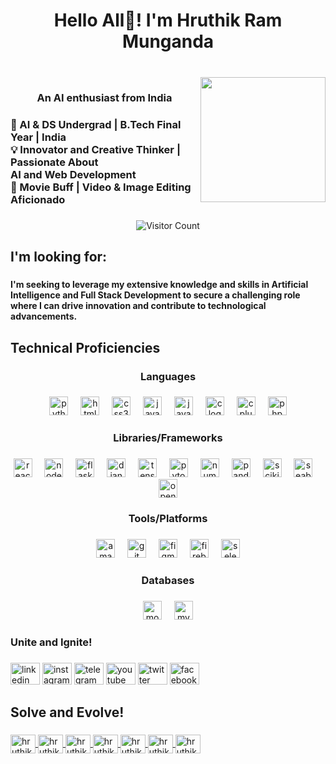 

<h1 align="center">Hello All👋! I'm Hruthik  Ram Munganda</h1>

###

<br clear="both">

<img align="right" height="200" src="https://fiverr-res.cloudinary.com/images/t_main1,q_auto,f_auto,q_auto,f_auto/gigs/267880611/original/05f1006f0d7f2e5bb75e059295eff2ee49249b15/sdsfd-dsfds-sdf-df.png"  />

###

<h3 align="center">An AI enthusiast from India</h4>

<h3 align="left">🤖 AI & DS Undergrad | B.Tech Final Year | India<br>💡 Innovator and Creative Thinker | Passionate About <br> <emsp> AI and Web Development <br>🎥 Movie Buff | Video & Image Editing Aficionado</h5>

###
<div align="center">
  <img src="https://profile-counter.glitch.me/{hruthikram63}/count.svg" alt="Visitor Count">
</div>


<h2 align="left">I'm looking for:</h2>

###

<h4 align="left">I'm seeking to leverage my extensive knowledge and skills in Artificial Intelligence and Full Stack Development to secure a challenging role where I can drive innovation and contribute to technological advancements.</h5>

###

<h2 align="left">Technical Proficiencies</h2>

###

<h3 align="center">Languages</h4>

###

<div align="center">
  <img src="https://img.shields.io/badge/Python-3776AB?logo=python&logoColor=white&style=for-the-badge" height="30" alt="python logo"  />
  <img width="12" />
  <img src="https://img.shields.io/badge/HTML5-E34F26?logo=html5&logoColor=white&style=for-the-badge" height="30" alt="html5 logo"  />
  <img width="12" />
  <img src="https://img.shields.io/badge/CSS3-1572B6?logo=css3&logoColor=white&style=for-the-badge" height="30" alt="css3 logo"  />
  <img width="12" />
  <img src="https://img.shields.io/badge/JavaScript-F7DF1E?logo=javascript&logoColor=black&style=for-the-badge" height="30" alt="javascript logo"  />
  <img width="12" />
  <img src="https://img.shields.io/badge/Java-ED8B00?style=for-the-badge&logo=openjdk&logoColor=white" height="30" alt="java logo" />
  <img width="12" />
  <img src="https://img.shields.io/badge/C-A8B9CC?logo=c&logoColor=black&style=for-the-badge" height="30" alt="c logo"  />
  <img width="12" />
  <img src="https://img.shields.io/badge/C++-00599C?logo=cplusplus&logoColor=white&style=for-the-badge" height="30" alt="cplusplus logo"  />
  <img width="12" />
  <img src="https://img.shields.io/badge/PHP-777BB4?logo=php&logoColor=black&style=for-the-badge" height="30" alt="php logo"  />
</div>

###

<h3 align="center">Libraries/Frameworks</h4>

###

<div align="center">
  <img src="https://img.shields.io/badge/React-61DAFB?logo=react&logoColor=black&style=for-the-badge" height="30" alt="react logo"  />
  <img width="12" />
  <img src="https://img.shields.io/badge/Node.js-339933?logo=nodedotjs&logoColor=white&style=for-the-badge" height="30" alt="nodejs logo"  />
  <img width="12" />
  <img src="https://img.shields.io/badge/Flask-000000?logo=flask&logoColor=white&style=for-the-badge" height="30" alt="flask logo"  />
  <img width="12" />
  <img src="https://img.shields.io/badge/Django-092E20?logo=django&logoColor=white&style=for-the-badge" height="30" alt="django logo"  />
  <img width="12" />
  <img src="https://img.shields.io/badge/TensorFlow-FF6F00?logo=tensorflow&logoColor=black&style=for-the-badge" height="30" alt="tensorflow logo"  />
  <img width="12" />
  <img src="https://img.shields.io/badge/PyTorch-EE4C2C?logo=pytorch&logoColor=white&style=for-the-badge" height="30" alt="pytorch logo"  />
  <img width="12" />
  <img src="https://img.shields.io/badge/NumPy-013243?logo=numpy&logoColor=white&style=for-the-badge" height="30" alt="numpy logo"  />
  <img width="12" />
  <img src="https://img.shields.io/badge/pandas-150458?logo=pandas&logoColor=white&style=for-the-badge" height="30" alt="pandas logo"  />
  <img width="12" />
  <img src="https://img.shields.io/badge/Scikit--learn-F7931E?logo=scikit-learn&logoColor=white&style=for-the-badge" height="30" alt="scikit_learn logo" />
  <img width="12" />
  <img src="https://img.shields.io/badge/Seaborn-3776AB?logo=seaborn&logoColor=white&style=for-the-badge" height="30" alt="seaborn logo" />
  <img width="12" />
  <img src="https://img.shields.io/badge/OpenCV-5C3EE8?logo=opencv&logoColor=white&style=for-the-badge" height="30" alt="opencv logo"  />
</div>

###

<h3 align="center">Tools/Platforms</h4>

###

<div align="center">
  <img src="https://img.shields.io/badge/Amazon AWS-232F3E?logo=amazonaws&logoColor=white&style=for-the-badge" height="30" alt="amazonwebservices logo"  />
  <img width="12" />
  <img src="https://img.shields.io/badge/Git-F05032?logo=git&logoColor=white&style=for-the-badge" height="30" alt="git logo"  />
  <img width="12" />
  <img src="https://img.shields.io/badge/Figma-F24E1E?logo=figma&logoColor=white&style=for-the-badge" height="30" alt="figma logo"  />
  <img width="12" />
  <img src="https://img.shields.io/badge/Firebase-FFCA28?logo=firebase&logoColor=black&style=for-the-badge" height="30" alt="firebase logo"  />
  <img width="12" />
  <img src="https://img.shields.io/badge/Selenium-43B02A?logo=selenium&logoColor=black&style=for-the-badge" height="30" alt="selenium logo"  />
</div>

###

<h3 align="center">Databases</h4>

###

<div align="center">
  <img src="https://img.shields.io/badge/MongoDB-47A248?logo=mongodb&logoColor=white&style=for-the-badge" height="30" alt="mongodb logo"  />
  <img width="12" />
  <img src="https://img.shields.io/badge/MySQL-4479A1?logo=mysql&logoColor=white&style=for-the-badge" height="30" alt="mysql logo"  />
</div>




<h3 align="left">Unite and Ignite!</h2>

###

<div align="left">
  <img src="https://raw.githubusercontent.com/maurodesouza/profile-readme-generator/master/src/assets/icons/social/linkedin/default.svg" width="47" height="35" alt="linkedin logo"  />
  <img src="https://raw.githubusercontent.com/maurodesouza/profile-readme-generator/master/src/assets/icons/social/instagram/default.svg" width="47" height="35" alt="instagram logo"  />
  <img src="https://raw.githubusercontent.com/maurodesouza/profile-readme-generator/master/src/assets/icons/social/telegram/default.svg" width="47" height="35" alt="telegram logo"  />
  <img src="https://raw.githubusercontent.com/maurodesouza/profile-readme-generator/master/src/assets/icons/social/youtube/default.svg" width="47" height="35" alt="youtube logo"  />
  <img src="https://raw.githubusercontent.com/maurodesouza/profile-readme-generator/master/src/assets/icons/social/twitter/default.svg" width="47" height="35" alt="twitter logo"  />
  <img src="https://raw.githubusercontent.com/maurodesouza/profile-readme-generator/master/src/assets/icons/social/facebook/default.svg" width="47" height="35" alt="facebook logo"  />
</div>

###

<h2 align="left">Solve and Evolve!</h2>

###

<div align="left">
  <a href="https://www.codechef.com/users/hruthikram63" target="blank">
    <img align="center" src="https://cdn.jsdelivr.net/npm/simple-icons@3.1.0/icons/codechef.svg" alt="hruthikram63" height="30" width="40" />
  </a>
  <a href="https://www.hackerrank.com/hruthikram_63" target="blank">
    <img align="center" src="https://raw.githubusercontent.com/rahuldkjain/github-profile-readme-generator/master/src/images/icons/Social/hackerrank.svg" alt="hruthikram_63" height="30" width="40" />
  </a>
  <a href="https://www.leetcode.com/hruthikram63" target="blank">
    <img align="center" src="https://raw.githubusercontent.com/rahuldkjain/github-profile-readme-generator/master/src/images/icons/Social/leet-code.svg" alt="hruthikram63" height="30" width="40" />
  </a>
  <a href="https://www.hackerearth.com/hruthikram63" target="blank">
    <img align="center" src="https://raw.githubusercontent.com/rahuldkjain/github-profile-readme-generator/master/src/images/icons/Social/hackerearth.svg" alt="hruthikram63" height="30" width="40" />
  </a>
  <a href="https://auth.geeksforgeeks.org/user/hruthikram63" target="blank">
    <img align="center" src="https://raw.githubusercontent.com/rahuldkjain/github-profile-readme-generator/master/src/images/icons/Social/geeks-for-geeks.svg" alt="hruthikram63" height="30" width="40" />
  </a>
  <a href="https://kaggle.com/hruthikram63" target="blank">
    <img align="center" src="https://raw.githubusercontent.com/rahuldkjain/github-profile-readme-generator/master/src/images/icons/Social/kaggle.svg" alt="hruthikram63" height="30" width="40" />
  </a>
  <a href="https://stackoverflow.com/users/hruthikram63" target="blank">
    <img align="center" src="https://raw.githubusercontent.com/rahuldkjain/github-profile-readme-generator/master/src/images/icons/Social/stack-overflow.svg" alt="hruthikram63" height="30" width="40" />
  </a>
</div>



###
